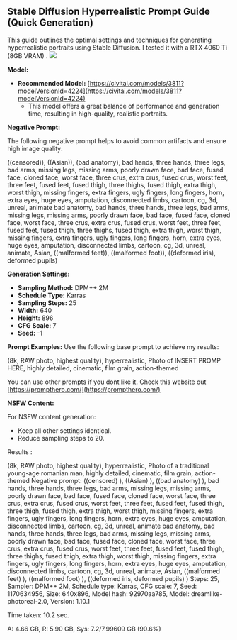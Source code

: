 ## Stable Diffusion Hyperrealistic Prompt Guide (Quick Generation)

This guide outlines the optimal settings and techniques for generating hyperrealistic portraits using Stable Diffusion. I tested it with a RTX 4060 Ti (8GB VRAM) .
![](https://raw.githubusercontent.com/the-real-t30d0r/Stable-Diffusion-Hyperrealistic-Prompt-Guide/refs/heads/main/results.png)


**Model:**

* **Recommended Model:** [https://civitai.com/models/3811?modelVersionId=4224](https://civitai.com/models/3811?modelVersionId=4224) 
    * This model offers a great balance of performance and generation time, resulting in high-quality, realistic portraits.

**Negative Prompt:**

The following negative prompt helps to avoid common artifacts and ensure high image quality:

((censored)), ((Asian)), (bad anatomy), bad hands, three hands, three legs, bad arms, missing legs, missing arms, poorly drawn face, bad face, fused face, cloned face, worst face, three crus, extra crus, fused crus, worst feet, three feet, fused feet, fused thigh, three thighs, fused thigh, extra thigh, worst thigh, missing fingers, extra fingers, ugly fingers, long fingers, horn, extra eyes, huge eyes, amputation, disconnected limbs, cartoon, cg, 3d, unreal, animate bad anatomy, bad hands, three hands, three legs, bad arms, missing legs, missing arms, poorly drawn face, bad face, fused face, cloned face, worst face, three crus, extra crus, fused crus, worst feet, three feet, fused feet, fused thigh, three thighs, fused thigh, extra thigh, worst thigh, missing fingers, extra fingers, ugly fingers, long fingers, horn, extra eyes, huge eyes, amputation, disconnected limbs, cartoon, cg, 3d, unreal, animate, Asian, ((malformed feet)), ((malformed foot)), ((deformed iris), deformed pupils)


**Generation Settings:**

* **Sampling Method:** DPM++ 2M
* **Schedule Type:** Karras
* **Sampling Steps:** 25
* **Width:** 640
* **Height:** 896
* **CFG Scale:** 7
* **Seed:** -1

**Prompt Examples:**
Use the following base prompt to achieve my results:

(8k, RAW photo, highest quality), hyperrealistic, Photo of INSERT PROMP HERE, highly detailed, cinematic, film grain, action-themed

You can use other prompts if you dont like it. Check this website out [https://prompthero.com/](https://prompthero.com/)

**NSFW Content:**

For NSFW content generation:

* Keep all other settings identical.
* Reduce sampling steps to 20.


Results : 

(8k, RAW photo, highest quality), hyperrealistic, Photo of a traditional young-age romanian man, highly detailed, cinematic, film grain, action-themed
Negative prompt: ((censored) ), ((Asian) ), ((bad anatomy) ), bad hands, three hands, three legs, bad arms, missing legs, missing arms, poorly drawn face, bad face, fused face, cloned face, worst face, three crus, extra crus, fused crus, worst feet, three feet, fused feet, fused thigh, three thigh, fused thigh, extra thigh, worst thigh, missing fingers, extra fingers, ugly fingers, long fingers, horn, extra eyes, huge eyes, amputation, disconnected limbs, cartoon, cg, 3d, unreal, animate bad anatomy, bad hands, three hands, three legs, bad arms, missing legs, missing arms, poorly drawn face, bad face, fused face, cloned face, worst face, three crus, extra crus, fused crus, worst feet, three feet, fused feet, fused thigh, three thighs, fused thigh, extra thigh, worst thigh, missing fingers, extra fingers, ugly fingers, long fingers, horn, extra eyes, huge eyes, amputation, disconnected limbs, cartoon, cg, 3d, unreal, animate, Asian, ((malformed feet) ), ((malformed foot) ), ((deformed iris, deformed pupils) )
Steps: 25, Sampler: DPM++ 2M, Schedule type: Karras, CFG scale: 7, Seed: 1170634956, Size: 640x896, Model hash: 92970aa785, Model: dreamlike-photoreal-2.0, Version: 1.10.1

Time taken: 10.2 sec.

A: 4.66 GB, R: 5.90 GB, Sys: 7.2/7.99609 GB (90.6%)
